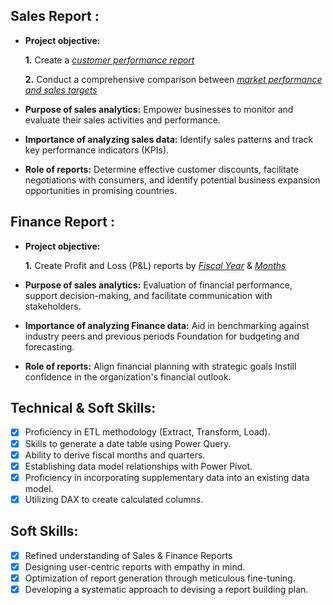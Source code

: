 ## Sales Report :


- **Project objective:** 

    **1.** Create a _[customer performance report](https://github.com/AbhishekPurbey02/Excel-Sales-Analytics/blob/main/Customer_Performance_Report.pdf)_ 

    **2.** Conduct a comprehensive comparison between _[market performance and sales targets](https://github.com/AbhishekPurbey02/Excel-Sales-Analytics/blob/main/Market_Performance%20vs%20Traget.pdf)_

- **Purpose of sales analytics:** Empower businesses to monitor and evaluate their sales activities and performance.

- **Importance of analyzing sales data:** Identify sales patterns and track key performance indicators (KPIs).

- **Role of reports:** Determine effective customer discounts, facilitate negotiations with consumers, and identify potential business expansion opportunities in promising countries.


## Finance Report :

- **Project objective:** 

    **1.** Create Profit and Loss (P&L) reports by _[Fiscal Year](https://github.com/AbhishekPurbey02/Excel-Sales-Analytics/blob/main/P%20%26%20L%20Statement%20by%20Fiscal%20Year.pdf)_ & _[Months](https://github.com/AbhishekPurbey02/Excel-Sales-Analytics/blob/main/P%20%26%20L%20Statement%20by%20Months.pdf)_ 

- **Purpose of sales analytics:** Evaluation of financial performance, support decision-making, and facilitate communication with stakeholders.

- **Importance of analyzing Finance data:** Aid in benchmarking against industry peers and previous periods Foundation for budgeting and forecasting.

- **Role of reports:** Align financial planning with strategic goals Instill confidence in the organization's financial outlook.


## Technical & Soft Skills:
- [x]	Proficiency in ETL methodology (Extract, Transform, Load).
- [x]	Skills to generate a date table using Power Query.
- [x]	Ability to derive fiscal months and quarters.
- [x]	Establishing data model relationships with Power Pivot.
- [x]	Proficiency in incorporating supplementary data into an existing data model.
- [x]	Utilizing DAX to create calculated columns.

## Soft Skills:
- [x]	Refined understanding of Sales & Finance Reports
- [x]	Designing user-centric reports with empathy in mind.
- [x]	Optimization of report generation through meticulous fine-tuning.
- [x]	Developing a systematic approach to devising a report building plan.
